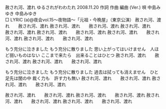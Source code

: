 赦され河、渡れ
ゆるされがわわたれ
2008.11.20
作詞  作曲  編曲 (Ver.)   唄
中島みゆき   中島みゆき        
□ LYRIC (a)@夜会vol.15～夜物語～「元祖・今晩屋」（東京公演）
赦され河、渡れ　　赦され河、渡れ
赦され河、渡れ　　赦され河、渡れ
赦され河、渡れ　　赦され河、渡れ
赦され河、渡れ　　赦され河、渡れ
赦され河、渡れ　　赦され河、渡れ
赦され河、渡れ　　赦され河、渡れ

もう充分に泣きました
もう充分に散りました
思い上がってはいけません　人ほど弱いものはない
ここまで来たら　出来ることはひとつ
赦され河、渡れ　　赦され河、渡れ
赦され河、渡れ　　赦され河、渡れ

もう充分に泣きました
もう充分に散りました
過去は拭っても消えません　ひと足先は闇の中
裁く力も　許す力も無い
赦され河、渡れ　　赦され河、渡れ
赦され河、渡れ　　赦され河、渡れ

赦され河、渡れ　　赦され河、渡れ
赦され河、渡れ　　赦され河、渡れ
赦され河、渡れ　　赦され河、渡れ
赦され河、渡れ　　赦され河、渡れ